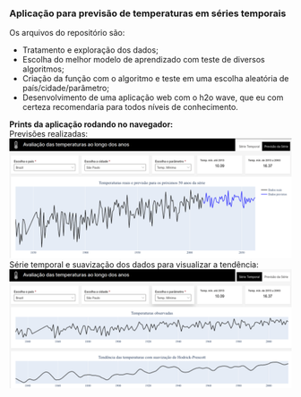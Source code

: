 ### Aplicação para previsão de temperaturas em séries temporais

Os arquivos do repositório são:<br>
+ Tratamento e exploração dos dados;
+ Escolha do melhor modelo de aprendizado com teste de diversos algoritmos;
+ Criação da função com o algoritmo e teste em uma escolha aleatória de país/cidade/parâmetro;
+ Desenvolvimento de uma aplicação web com o h2o wave, que eu com certeza recomendaria para todos níveis de conhecimento.

**Prints da aplicação rodando no navegador:**<br>
Previsões realizadas:
![Previsões](https://github.com/michelrribeiro/app_wave_temperaturas/blob/main/previsao.png?raw=true)
Série temporal e suavização dos dados para visualizar a tendência:
![Série Temporal](https://github.com/michelrribeiro/app_wave_temperaturas/blob/main/serie.png?raw=true)

